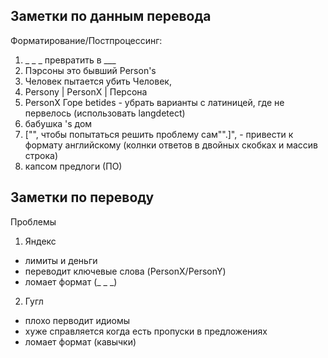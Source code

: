 ## Заметки по данным перевода

Форматирование/Постпроцессинг:

1) _ _ _ превратить в  ___
2) Пэрсоны это бывший Person's 
3) Человек пытается убить Человек,
4) Persony | PersonX | Персона
5) PersonX Горе betides - убрать варианты с латиницей, где не первелось (использовать langdetect)
6) бабушка 's дом
7) ["", чтобы попытаться решить проблему сам"".]", - привести к формату английскому (колнки ответов в двойных скобках и массив строка)
8) капсом предлоги (ПО)


## Заметки по переводу

Проблемы

1) Яндекс 
- лимиты и деньги
- переводит ключевые слова (PersonX/PersonY)
- ломает формат (_ _ _)

2) Гугл
- плохо перводит идиомы
- хуже справляется когда есть пропуски в предложениях
- ломает формат (кавычки)
